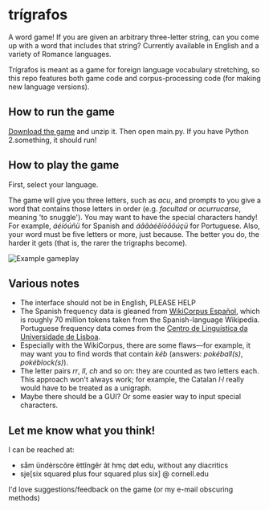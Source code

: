 # trígrafos
A word game! If you are given an arbitrary three-letter string, can you come up with a word that includes that string? Currently available in English and a variety of Romance languages.

Trígrafos is meant as a game for foreign language vocabulary stretching, so this repo features both game code and corpus-processing code (for making new language versions).

## How to run the game

[Download the game](http://github.com/settinger/trigrafos/zipball/master/) and unzip it. Then open main.py. If you have Python 2.something, it should run!

## How to play the game

First, select your language.

The game will give you three letters, such as *acu*, and prompts to you give a word that contains those letters in order (e.g. *facultad* or *acurrucarse*, meaning 'to snuggle'). You may want to have the special characters handy! For example, *áéíóúñü* for Spanish and *áâãàéêíóôõúçü* for Portuguese. Also, your word must be five letters or more, just because. The better you do, the harder it gets (that is, the rarer the trigraphs become).

![Example gameplay](https://github.com/settinger/trigrafos/blob/master/gameplay.png)

## Various notes
- The interface should not be in English, PLEASE HELP
- The Spanish frequency data is gleaned from [WikiCorpus Español](http://www.cs.upc.edu/~nlp/wikicorpus/), which is roughly 70 million tokens taken from the Spanish-language Wikipedia. Portuguese frequency data comes from the [Centro de Linguística da Universidade de Lisboa](http://www.clul.ul.pt/index.php).
- Especially with the WikiCorpus, there are some flaws&mdash;for example, it may want you to find words that contain *kéb* (answers: *pokéball(s)*, *pokéblock(s)*).
- The letter pairs *rr*, *ll*, *ch* and so on: they are counted as two letters each. This approach won't always work; for example, the Catalan *l·l* really would have to be treated as a unigraph.
- Maybe there should be a GUI? Or some easier way to input special characters.

## Let me know what you think!
I can be reached at: 
- såm ündèrscõre ëttîngêr ât hmç døt edu, without any diacritics
- sje[six squared plus four squared plus six] @ cornell.edu

I'd love suggestions/feedback on the game (or my e-mail obscuring methods)